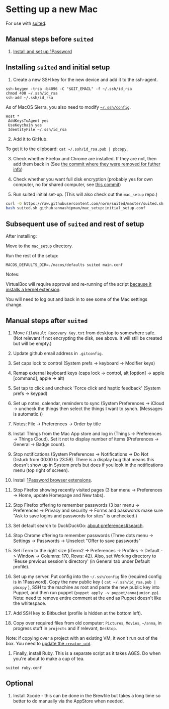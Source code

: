 # Setting up a new Mac

For use with [suited](https://github.com/norm/suited).

## Manual steps before `suited`

1. [Install and set up 1Password](/docs/1Password_setup.md)

## Installing `suited` and initial setup

1. Create a new SSH key for the new device and add it to the ssh-agent.

```
ssh-keygen -trsa -b4096 -C "$GIT_EMAIL" -f ~/.ssh/id_rsa
chmod 400 ~/.ssh/id_rsa
ssh-add ~/.ssh/id_rsa
```

As of MacOS Sierra, you also need to modify [`~/.ssh/config`](https://help.github.com/enterprise/2.12/user/articles/generating-a-new-ssh-key-and-adding-it-to-the-ssh-agent/).

```
Host *
 AddKeysToAgent yes
 UseKeychain yes
 IdentityFile ~/.ssh/id_rsa
```


2. Add it to GitHub.

To get it to the clipboard: `cat ~/.ssh/id_rsa.pub | pbcopy`.

3. Check whether Firefox and Chrome are installed. If they are not, then add them back in (See [the commit where they were removed for futher info](https://github.com/annashipman/mac_setup/commit/2debeb7))

4. Check whether you want full disk encryption (probably yes for own computer, no for shared computer, see [this commit](https://github.com/annashipman/mac_setup/commit/3e3edf3))

5. Run suited initial set-up. (This will also check out the `mac_setup` repo.)

```bash
curl -O https://raw.githubusercontent.com/norm/suited/master/suited.sh
bash suited.sh github:annashipman/mac_setup:initial_setup.conf
```

## Subsequent use of `suited` and rest of setup

After installing:

Move to the `mac_setup` directory.

Run the rest of the setup:

```
MACOS_DEFAULTS_DIR=./macos/defaults suited main.conf
```

Notes:

VirtualBox will require approval and re-running of the script [because it installs a kernel extension](https://developer.apple.com/library/content/technotes/tn2459/_index.html).

You will need to log out and back in to see some of the Mac settings change.

## Manual steps after `suited`

1. Move `FileVault Recovery Key.txt` from desktop to somewhere safe. (Not relevant if not encrypting the disk, see above. It will still be created but will be empty.)

1. Update github email address in `.gitconfig`.

1. Set caps lock to control (System prefs -> keyboard -> Modifier keys)

1. Remap external keyboard keys (caps lock -> control, alt [option] -> apple [command], apple -> alt)

1. Set tap to click and uncheck 'Force click and haptic feedback' (System prefs -> keypad)

1. Set up notes, calendar, reminders to sync (System Preferences -> iCloud -> uncheck the things then select the things I want to synch. (Messages is automatic.))

1. Notes: File -> Preferences -> Order by title

1. Install Things from the Mac App store and log in (Things -> Preferences -> Things Cloud). Set it not to display number of items (Preferences -> General -> Badge count).

1. Stop notifications (System Preferences -> Notifications -> Do Not Disturb from 00:00 to 23:59). There is a display bug that means this doesn't show up in System prefs but does if you look in the notifications menu (top right of screen).

1. Install [1Password browser extensions](https://agilebits.com/onepassword/extensions).

1. Stop Firefox showing recently visited pages (3 bar menu -> Preferences -> Home, update Homepage and New tabs).

1. Stop Firefox offering to remember passwords (3 bar menu -> Preferences -> Privacy and security -> Forms and passwords make sure "Ask to save logins and passwords for sites" is unchecked.)

1. Set default search to DuckDuckGo: [about:preferences#search](about:preferences#search).

1. Stop Chrome offering to remember passwords (Three dots menu -> Settings -> Passwords -> Unselect "Offer to save passwords"

1. Set iTerm to the right size (iTerm2 -> Preferences -> Profiles -> Default -> Window -> Columns: 170, Rows: 42). Also, set Working directory to 'Reuse previous session's directory' (in General tab under Default profile).

1. Set up my server. Put config into the `~/.ssh/config` file (required config is in 1Password). Copy the new public key ( `cat ~/.ssh/id_rsa.pub | pbcopy` ), SSH to the machine as root and paste the new public key into Puppet, and then run puppet (`puppet apply -v puppet/annajunior.pp`). Note: need to remove entire comment at the end as Puppet doesn't like the whitespace.

1. Add SSH key to Bitbucket (profile is hidden at the bottom left).

1. Copy over required files from old computer: `Pictures`, `Movies`, `~/anna`, in progress stuff in `projects` and if relevant, `Desktop`.

Note: if copying over a project with an existing VM, it won't run out of the box. You need to [update the `creator_uid`](https://github.com/hashicorp/vagrant/issues/8630#issuecomment-314219746).

1. Finally, install Ruby. This is a separate script as it takes AGES. Do when you're about to make a cup of tea.

```
suited ruby.conf
```

## Optional

1. Install Xcode - this can be done in the Brewfile but takes a long time so better to do manually via the AppStore when needed.
